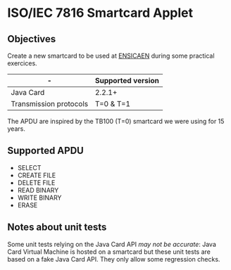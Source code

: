 # ISO/IEC 7816 Smartcard Applet

## Objectives

Create a new smartcard to be used at [ENSICAEN](https://www.ensicaen.fr/) during some practical exercices.

-|Supported version
---|---
Java Card | 2.2.1+
Transmission protocols | T=0 & T=1 

The APDU are inspired by the TB100 (T=0) smartcard we were using for 15 years.

## Supported APDU
  * SELECT
  * CREATE FILE
  * DELETE FILE
  * READ BINARY
  * WRITE BINARY
  * ERASE

## Notes about unit tests

Some unit tests relying on the Java Card API *may not be accurate*:
Java Card Virtual Machine is hosted on a smartcard but these unit tests are based on a fake Java Card API.
They only allow some regression checks.